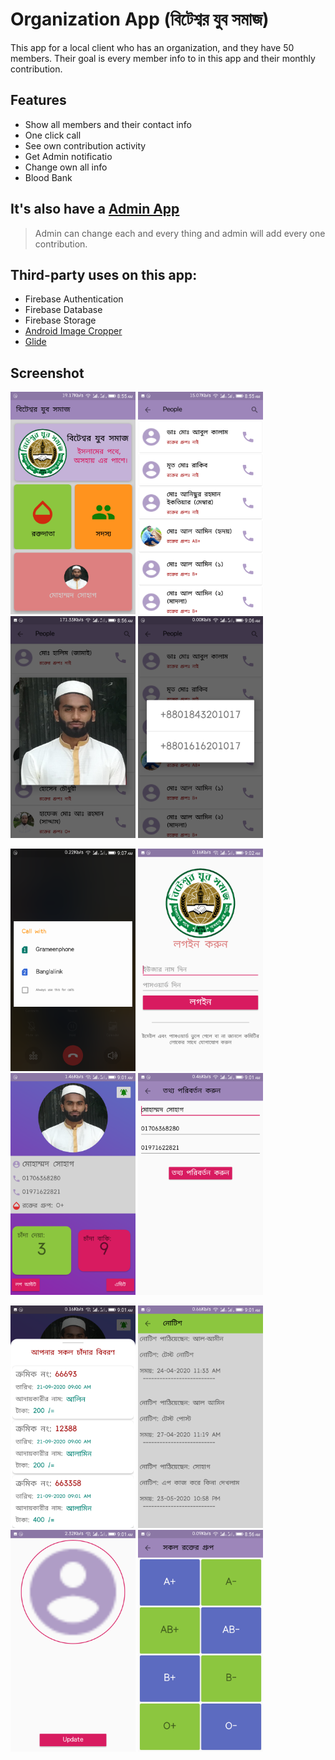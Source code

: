 # Organization App (বিটেশ্বর যুব সমাজ)

This app for a local client who has an organization, and they have 50 members. Their goal is every member info to in this app and their monthly contribution.

## Features
- Show all members and their contact info
- One click call
- See own contribution activity
- Get Admin notificatio
- Change own all info
- Blood Bank



 ## It's also have a [Admin App](https://github.com/Emranul-Islam/Organization-App-BJS-ADMIN)
 
 > Admin can change each and every thing and admin will add every one contribution.
  
  


## Third-party uses on this app:
 - Firebase Authentication
- Firebase Database
- Firebase Storage
- [Android Image Cropper](https://github.com/ArthurHub/Android-Image-Cropper#android-image-cropper)
- [Glide](https://github.com/bumptech/glide)

## Screenshot
<img src="https://raw.githubusercontent.com/Emranul-Islam/Organization-App-BJS-ADMIN/master/app/src/main/res/drawable/ScreenShot/ss1.png " width="200">        <img src="https://raw.githubusercontent.com/Emranul-Islam/Organization-App-BJS-ADMIN/master/app/src/main/res/drawable/ScreenShot/ss2.png " width="200">            <img src="https://raw.githubusercontent.com/Emranul-Islam/Organization-App-BJS-ADMIN/master/app/src/main/res/drawable/ScreenShot/ss3.png " width="200">       <img src="https://raw.githubusercontent.com/Emranul-Islam/Organization-App-BJS-ADMIN/master/app/src/main/res/drawable/ScreenShot/ss4-.png " width="200">


<img src="https://raw.githubusercontent.com/Emranul-Islam/Organization-App-BJS-ADMIN/master/app/src/main/res/drawable/ScreenShot/ss5.png " width="200">       <img src="https://raw.githubusercontent.com/Emranul-Islam/Organization-App-BJS-ADMIN/master/app/src/main/res/drawable/ScreenShot/ss6.png " width="200">           <img src="https://raw.githubusercontent.com/Emranul-Islam/Organization-App-BJS-ADMIN/master/app/src/main/res/drawable/ScreenShot/ss7.png " width="200"> <img src="https://raw.githubusercontent.com/Emranul-Islam/Organization-App-BJS-ADMIN/master/app/src/main/res/drawable/ScreenShot/ss12.png " width="200">

<img src="https://raw.githubusercontent.com/Emranul-Islam/Organization-App-BJS-ADMIN/master/app/src/main/res/drawable/ScreenShot/ss8.png " width="200">     <img src="https://raw.githubusercontent.com/Emranul-Islam/Organization-App-BJS-ADMIN/master/app/src/main/res/drawable/ScreenShot/ss9.png " width="200">        <img src="https://raw.githubusercontent.com/Emranul-Islam/Organization-App-BJS-ADMIN/master/app/src/main/res/drawable/ScreenShot/ss10.png " width="200">         <img src="https://raw.githubusercontent.com/Emranul-Islam/Organization-App-BJS-ADMIN/master/app/src/main/res/drawable/ScreenShot/ss11.png " width="200">


